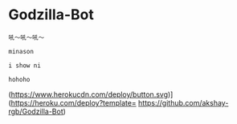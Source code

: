 # Godzilla-Bot

```
吼～吼～吼～

minason

i show ni

hohoho
```

(https://www.herokucdn.com/deploy/button.svg)](https://heroku.com/deploy?template=
https://github.com/akshay-rgb/Godzilla-Bot)
